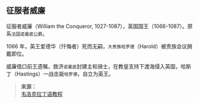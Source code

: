 ## 征服者威廉

征服者威廉（William the Conqueror, 1027-1087），英国国王（1066-1087）。原系`法国诺曼底公爵`。

1066 年，英王爱德华（忏悔者）死而无嗣，`大贵族哈罗德`（Harold）被贵族会议拥戴即位。

威廉借口前王遗嘱，救济`诺曼底`封建主和骑士，在教皇支持下渡海侵入英国，哈斯丁（Hastings）一战击毙`哈罗德`，自立为英王。

>**来源：**  
>[韦洛克拉丁语教程](读书/语言/韦洛克拉丁语教程.md)
